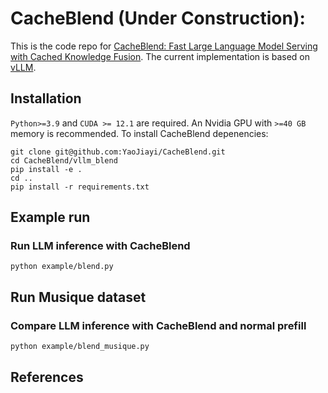 # CacheBlend (Under Construction): 

This is the code repo for [CacheBlend: Fast Large Language Model Serving with Cached Knowledge Fusion](https://arxiv.org/pdf/2405.16444). The current implementation is based on [vLLM](https://github.com/vllm-project/vllm/tree/main).

## Installation
`Python>=3.9` and `CUDA >= 12.1` are required. An Nvidia GPU with `>=40 GB` memory is recommended.
To install CacheBlend depenencies:
```
git clone git@github.com:YaoJiayi/CacheBlend.git
cd CacheBlend/vllm_blend
pip install -e .
cd ..
pip install -r requirements.txt
```


## Example run
### Run LLM inference with CacheBlend
```
python example/blend.py
```

## Run Musique dataset
### Compare LLM inference with CacheBlend and normal prefill
```
python example/blend_musique.py
```
## References
